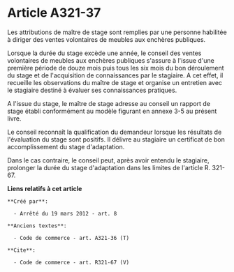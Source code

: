 # Article A321-37

Les attributions de maître de stage sont remplies par une personne habilitée à diriger des ventes volontaires de meubles aux
enchères publiques. 

Lorsque la durée du stage excède une année, le conseil des ventes volontaires de meubles aux enchères publiques s'assure à
l'issue d'une première période de douze mois puis tous les six mois du bon déroulement du stage et de l'acquisition de
connaissances par le stagiaire. A cet effet, il recueille les observations du maître de stage et organise un entretien avec
le stagiaire destiné à évaluer ses connaissances pratiques. 

A l'issue du stage, le maître de stage adresse au conseil un rapport de stage établi conformément au modèle figurant en
annexe 3-5 au présent livre. 

Le conseil reconnaît la qualification du demandeur lorsque les résultats de l'évaluation du stage sont positifs. Il délivre
au stagiaire un certificat de bon accomplissement du stage d'adaptation. 

Dans le cas contraire, le conseil peut, après avoir entendu le stagiaire, prolonger la durée du stage d'adaptation dans les
limites de l'article R. 321-67.

**Liens relatifs à cet article**

	**Créé par**:

	  - Arrêté du 19 mars 2012 - art. 8

	**Anciens textes**:

	  - Code de commerce - art. A321-36 (T)

	**Cite**:

	  - Code de commerce - art. R321-67 (V)
